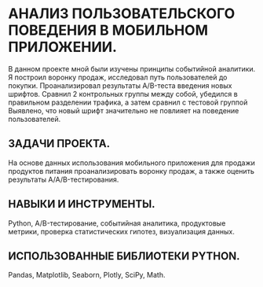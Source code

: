 # АНАЛИЗ ПОЛЬЗОВАТЕЛЬСКОГО ПОВЕДЕНИЯ В МОБИЛЬНОМ ПРИЛОЖЕНИИ.

В данном проекте мной были изучены принципы событийной аналитики. Я построил воронку продаж, исследовал путь пользователей до покупки. Проанализировал
результаты A/B-теста введения новых шрифтов. Сравнил 2 контрольных группы между собой, убедился в правильном разделении трафика, а затем сравнил с тестовой группой
Выявлено, что новый шрифт значительно не повлияет на поведение пользователей.

## ЗАДАЧИ ПРОЕКТА.

На основе данных использования мобильного приложения для продажи продуктов питания проанализировать воронку продаж, а также оценить результаты A/A/B-тестирования.

## НАВЫКИ И ИНСТРУМЕНТЫ.

Python, A/B-тестирование, событийная аналитика, продуктовые метрики, проверка статистических гипотез, визуализация данных.

## ИСПОЛЬЗОВАННЫЕ БИБЛИОТЕКИ PYTHON.

Pandas, Matplotlib, Seaborn, Plotly, SciPy, Math.
